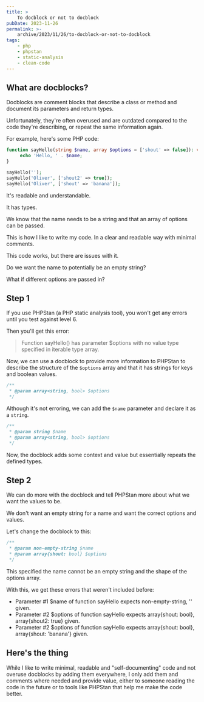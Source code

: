 ```yaml
---
title: >
    To docblock or not to docblock
pubDate: 2023-11-26
permalink: >-
    archive/2023/11/26/to-docblock-or-not-to-docblock
tags:
    - php
    - phpstan
    - static-analysis
    - clean-code
---
```


## What are docblocks?

Docblocks are comment blocks that describe a class or method and document its parameters and return types.

Unfortunately, they're often overused and are outdated compared to the code they're describing, or repeat the same information again.

For example, here's some PHP code:

```php
function sayHello(string $name, array $options = ['shout' => false]): void {
     echo 'Hello, ' . $name;
}

sayHello('');
sayHello('Oliver', ['shout2' => true]);
sayHello('Oliver', ['shout' => 'banana']);
```

It's readable and understandable.

It has types.

We know that the name needs to be a string and that an array of options can be passed.

This is how I like to write my code. In a clear and readable way with minimal comments.

This code works, but there are issues with it.

Do we want the name to potentially be an empty string?

What if different options are passed in?

## Step 1

If you use PHPStan (a PHP static analysis tool), you won't get any errors until you test against level 6.

Then you'll get this error:

> Function sayHello() has parameter $options with no value type specified in iterable type array.

Now, we can use a docblock to provide more information to PHPStan to describe the structure of the `$options` array and that it has strings for keys and boolean values.

```php
/**
 * @param array<string, bool> $options
 */
```

Although it's not erroring, we can add the `$name` parameter and declare it as a `string`.

```php
/**
 * @param string $name
 * @param array<string, bool> $options
 */
```

Now, the docblock adds some context and value but essentially repeats the defined types.

## Step 2

We can do more with the docblock and tell PHPStan more about what we want the values to be.

We don't want an empty string for a name and want the correct options and values.

Let's change the docblock to this:

```php
/**
 * @param non-empty-string $name
 * @param array{shout: bool} $options
 */
```

This specified the name cannot be an empty string and the shape of the options array.

With this, we get these errors that weren't included before:

* Parameter #1 $name of function sayHello expects non-empty-string, '' given.
* Parameter #2 $options of function sayHello expects array{shout: bool}, array{shout2: true} given.
* Parameter #2 $options of function sayHello expects array{shout: bool}, array{shout: 'banana'} given.

## Here's the thing

While I like to write minimal, readable and "self-documenting" code and not overuse docblocks by adding them everywhere, I only add them and comments where needed and provide value, either to someone reading the code in the future or to tools like PHPStan that help me make the code better.
